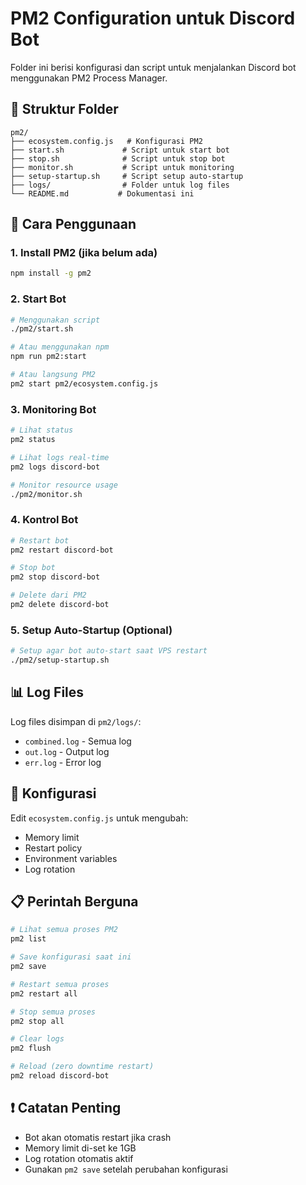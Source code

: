 # PM2 Configuration untuk Discord Bot

Folder ini berisi konfigurasi dan script untuk menjalankan Discord bot menggunakan PM2 Process Manager.

## 📁 Struktur Folder
```
pm2/
├── ecosystem.config.js   # Konfigurasi PM2
├── start.sh             # Script untuk start bot
├── stop.sh              # Script untuk stop bot  
├── monitor.sh           # Script untuk monitoring
├── setup-startup.sh     # Script setup auto-startup
├── logs/                # Folder untuk log files
└── README.md           # Dokumentasi ini
```

## 🚀 Cara Penggunaan

### 1. Install PM2 (jika belum ada)
```bash
npm install -g pm2
```

### 2. Start Bot
```bash
# Menggunakan script
./pm2/start.sh

# Atau menggunakan npm
npm run pm2:start

# Atau langsung PM2
pm2 start pm2/ecosystem.config.js
```

### 3. Monitoring Bot
```bash
# Lihat status
pm2 status

# Lihat logs real-time
pm2 logs discord-bot

# Monitor resource usage
./pm2/monitor.sh
```

### 4. Kontrol Bot
```bash
# Restart bot
pm2 restart discord-bot

# Stop bot
pm2 stop discord-bot

# Delete dari PM2
pm2 delete discord-bot
```

### 5. Setup Auto-Startup (Optional)
```bash
# Setup agar bot auto-start saat VPS restart
./pm2/setup-startup.sh
```

## 📊 Log Files

Log files disimpan di `pm2/logs/`:
- `combined.log` - Semua log
- `out.log` - Output log  
- `err.log` - Error log

## 🔧 Konfigurasi

Edit `ecosystem.config.js` untuk mengubah:
- Memory limit
- Restart policy
- Environment variables
- Log rotation

## 📋 Perintah Berguna

```bash
# Lihat semua proses PM2
pm2 list

# Save konfigurasi saat ini
pm2 save

# Restart semua proses
pm2 restart all

# Stop semua proses
pm2 stop all

# Clear logs
pm2 flush

# Reload (zero downtime restart)
pm2 reload discord-bot
```

## ❗ Catatan Penting

- Bot akan otomatis restart jika crash
- Memory limit di-set ke 1GB
- Log rotation otomatis aktif
- Gunakan `pm2 save` setelah perubahan konfigurasi
